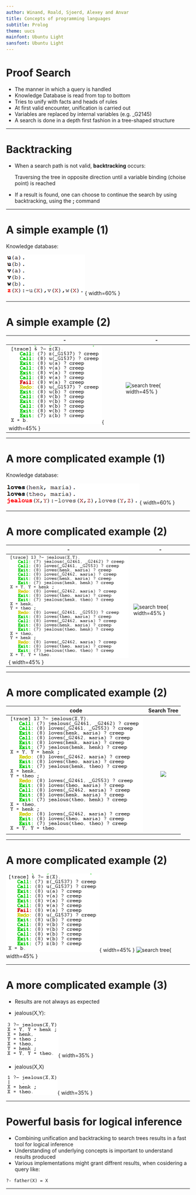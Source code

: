 ```yaml
---
author: Winand, Roald, Sjoerd, Alexey and Anvar
title: Concepts of programming languages
subtitle: Prolog
theme: uucs
mainfont: Ubuntu Light
sansfont: Ubuntu Light
---
```

# Proof Search

* The manner in which a query is handled
* Knowledge Database is read from top to bottom
* Tries to unify with facts and heads of rules
* At first valid encounter, unification is carried out
* Variables are replaced by internal variables (e.g. _G2145)
* A search is done in a depth first fashion in a tree-shaped structure


---
# Backtracking

* When a search path is not valid, **backtracking** occurs:

  Traversing the tree in opposite direction until a variable binding (choise point) is reached

* If a result is found, one can choose to continue the search by using backtracking, using the **;** command

---
# A simple example (1)

Knowledge database:

![Knowledge database](img/kdb1.png "kdb1"){ width=60% }

---
# A simple example (2)

| - | - |
|---|---|
| ![code](img/Ex1.png "code1"){ width=45% } | ![search tree](img/ex1tree.png "tree1"){ width=45% } |

---
# A more complicated example (1)

Knowledge database:

![Knowledge database](img/kdb2.png "kdb2"){ width=60% }

---
# A more complicated example (2)

| - | - |
|---|---|
| ![code](img/Ex2.png "code2"){ width=45% } | ![search tree](img/ex2tree.png "tree2"){ width=45% } |

---
# A more complicated example (2)

code             |  Search Tree
:-------------------------:|:-------------------------:
![](img/Ex2.png)  |  ![](img/ex2tree.png)

---
# A more complicated example (2)

![code](img/Ex1.png "code1"){ width=45% } ![search tree](img/ex1tree.png "tree1"){ width=45% }

---

# A more complicated example (3)
* Results are not always as expected

* jealous(X,Y):
 
![jealous(X,Y)](img/jealousXY.png "XY"){ width=35% }

* jealous(X,X)

![jealous(X,X)](img/jealousXX.png "XX"){ width=35% }

---
# Powerful basis for logical inference

* Combining unification and backtracking to search trees results in a fast tool for logical inference
* Understanding of underlying concepts is important to understand results produced
* Various implementations might grant diffrent results, when cosidering a query like:

```
?- father(X) = X
```

---


<!-- Local Variables:  -->
<!-- pandoc/write: beamer -->
<!-- pandoc/latex-engine: "xelatex" -->
<!-- pandoc/template: "beamer-template.tex" -->
<!-- End:  -->

